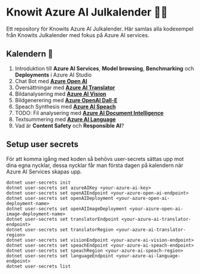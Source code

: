 # Knowit Azure AI Julkalender 🎅🏻
Ett repository för Knowits Azure AI Julkalender. Här samlas alla kodexempel från Knowits Julkalender med fokus på Azure AI services.

## Kalendern 🎄
1. Introduktion till **Azure AI Services**, **Model browsing**, **Benchmarking** och **Deployments** i Azure AI Studio
3. Chat Bot med **[Azure Open AI](https://github.com/Adolfi/AzureAIXmasCalendar/blob/main/Clients/OpenAIClient.cs#L11)**
4. Översättningar med **[Azure AI Translator](https://github.com/Adolfi/AzureAIXmasCalendar/blob/main/Clients/TranslatorClient.cs#L7)**
5. Bildanalysering med **[Azure AI Vision](https://github.com/Adolfi/AzureAIXmasCalendar/blob/main/Clients/VisionClient.cs#L8)**
6. Bildgenerering med **[Azure OpenAI Dall-E](https://github.com/Adolfi/AzureAIXmasCalendar/blob/main/Clients/OpenAIClient.cs#L18)**
7. Speach Synthesis med **[Azure AI Speach](https://github.com/Adolfi/AzureAIXmasCalendar/blob/main/Clients/SpeachClient.cs#L9)**
8. TODO: Fil analysering med **[Azure AI Document Intelligence](https://github.com/Adolfi/AzureAIXmasCalendar/blob/main/Clients/DocumentIntelligenceClient.cs#L6)**
9. Textsummering med **[Azure AI Language](https://github.com/Adolfi/AzureAIXmasCalendar/blob/main/Clients/LanguageClient.cs#L8)**
10. Vad är **Content Safety** och **Responsible AI**?

## Setup user secrets 
För att komma igång med koden så behövs user-secrets sättas upp mot dina egna nycklar, dessa nycklar får man första dagen på kalendern när Azure AI Services skapas upp.

```
dotnet user-secrets init
dotnet user-secrets set azureAIKey <your-azure-ai-key>
dotnet user-secrets set openAIEndpoint <your-azure-open-ai-endpoint>
dotnet user-secrets set openAIDeployment <your-azure-open-ai-deployment-name>
dotnet user-secrets set openAIImageDeployment <your-azure-open-ai-image-deployment-name>
dotnet user-secrets set translatorEndpoint <your-azure-ai-translator-endpoint>
dotnet user-secrets set translatorRegion <your-azure-ai-translator-region>
dotnet user-secrets set visionEndpoint <your-azure-ai-vision-endpoint>
dotnet user-secrets set speachEndpoint <your-azure-ai-speach-endpoint> 
dotnet user-secrets set speachRegion <your-azure-ai-speach-region>
dotnet user-secrets set languageEndpoint <your-azure-ai-language-endpoint>
dotnet user-secrets list
```
